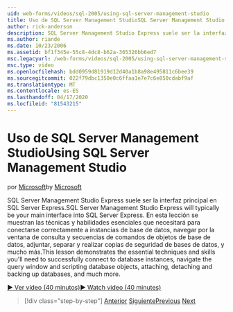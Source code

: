 ```yaml
---
uid: web-forms/videos/sql-2005/using-sql-server-management-studio
title: Uso de SQL Server Management StudioSQL Server Management Studio ( SQL Server Management Studio ) Microsoft Docs
author: rick-anderson
description: SQL Server Management Studio Express suele ser la interfaz principal en SQL Server Express. Esta lección demuestra las técnicas esenciales y el esquí...
ms.author: riande
ms.date: 10/23/2006
ms.assetid: bf1f345e-55c8-4dc8-b62a-365326bb6ed7
msc.legacyurl: /web-forms/videos/sql-2005/using-sql-server-management-studio
msc.type: video
ms.openlocfilehash: bdd0959d81919d12d40a1b8a98e495811c6bee39
ms.sourcegitcommit: 022f79dbc1350e0c6ffaa1e7e7c6e850cdabf9af
ms.translationtype: MT
ms.contentlocale: es-ES
ms.lasthandoff: 04/17/2020
ms.locfileid: "81543215"
---
```

# <a name="using-sql-server-management-studio"></a><span data-ttu-id="c697d-104">Uso de SQL Server Management Studio</span><span class="sxs-lookup"><span data-stu-id="c697d-104">Using SQL Server Management Studio</span></span>

<span data-ttu-id="c697d-105">por [Microsoft](https://github.com/microsoft)</span><span class="sxs-lookup"><span data-stu-id="c697d-105">by [Microsoft](https://github.com/microsoft)</span></span>

<span data-ttu-id="c697d-106">SQL Server Management Studio Express suele ser la interfaz principal en SQL Server Express.</span><span class="sxs-lookup"><span data-stu-id="c697d-106">SQL Server Management Studio Express will typically be your main interface into SQL Server Express.</span></span> <span data-ttu-id="c697d-107">En esta lección se muestran las técnicas y habilidades esenciales que necesitará para conectarse correctamente a instancias de base de datos, navegar por la ventana de consulta y secuencias de comandos de objetos de base de datos, adjuntar, separar y realizar copias de seguridad de bases de datos, y mucho más.</span><span class="sxs-lookup"><span data-stu-id="c697d-107">This lesson demonstrates the essential techniques and skills you'll need to successfully connect to database instances, navigate the query window and scripting database objects, attaching, detaching and backing up databases, and much more.</span></span>

[<span data-ttu-id="c697d-108">&#9654; Ver vídeo (40 minutos)</span><span class="sxs-lookup"><span data-stu-id="c697d-108">&#9654; Watch video (40 minutes)</span></span>](https://channel9.msdn.com/Blogs/ASP-NET-Site-Videos/using-sql-server-management-studio)

> [!div class="step-by-step"]
> <span data-ttu-id="c697d-109">[Anterior](connecting-your-web-application-to-sql-server-2005-express-edition.md)
> [Siguiente](getting-started-with-reporting-services.md)</span><span class="sxs-lookup"><span data-stu-id="c697d-109">[Previous](connecting-your-web-application-to-sql-server-2005-express-edition.md)
[Next](getting-started-with-reporting-services.md)</span></span>
